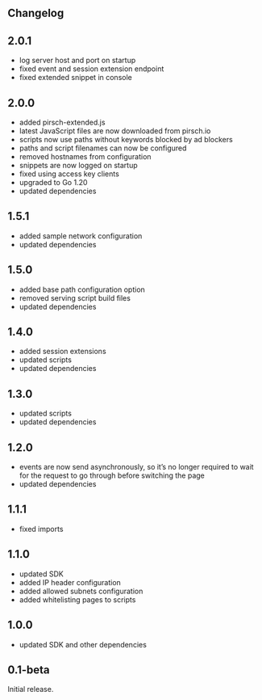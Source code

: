## Changelog

## 2.0.1

* log server host and port on startup
* fixed event and session extension endpoint
* fixed extended snippet in console

## 2.0.0

* added pirsch-extended.js
* latest JavaScript files are now downloaded from pirsch.io
* scripts now use paths without keywords blocked by ad blockers
* paths and script filenames can now be configured
* removed hostnames from configuration
* snippets are now logged on startup
* fixed using access key clients
* upgraded to Go 1.20
* updated dependencies

## 1.5.1

* added sample network configuration
* updated dependencies

## 1.5.0

* added base path configuration option
* removed serving script build files
* updated dependencies

## 1.4.0

* added session extensions
* updated scripts
* updated dependencies

## 1.3.0

* updated scripts
* updated dependencies

## 1.2.0

* events are now send asynchronously, so it’s no longer required to wait for the request to go through before switching the page
* updated dependencies

## 1.1.1

* fixed imports

## 1.1.0

* updated SDK
* added IP header configuration
* added allowed subnets configuration
* added whitelisting pages to scripts

## 1.0.0

* updated SDK and other dependencies

## 0.1-beta

Initial release.
